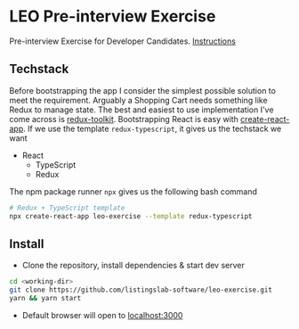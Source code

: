 # LEO Pre-interview Exercise

Pre-interview Exercise for Developer Candidates. [Instructions](./docs/instructions.pdf)

## Techstack

Before bootstrapping the app I consider the simplest possible solution to meet the requirement. Arguably a Shopping Cart needs something like Redux to manage state. The best and easiest to use implementation I've come across is [redux-toolkit](https://redux-toolkit.js.org). Bootstrapping React is easy with [create-react-app](https://reactjs.org/docs/create-a-new-react-app.html). If we use the template `redux-typescript`, it gives us the techstack we want
- React
	- TypeScript
	- Redux

The npm package runner `npx` gives us the following bash command 

```bash
# Redux + TypeScript template
npx create-react-app leo-exercise --template redux-typescript
````

## Install

- Clone the repository, install dependencies & start dev server 

```bash
cd <working-dir>
git clone https://github.com/listingslab-software/leo-exercise.git
yarn && yarn start
```

- Default browser will open to [localhost:3000](http://localhost:3000)
